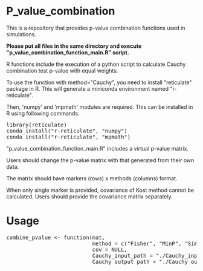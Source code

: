 # P_value_combination

This is a repository that provides p-value combination functions used in simulations. <br />

**Please put all files in the same directory and execute "p_value_combination_function_main.R" script. <br />**

R functions include the execution of a python script to calculate Cauchy combination test p-value with equal weights. <br />

To use the function with method="Cauchy", you need to install "reticulate" package in R. This will generate a miniconda environment named "r-reticulate". <br />

Then, 'numpy' and 'mpmath' modules are required. This can be installed in R using following commands. <br />

<pre>
library(reticulate) 
conda_install("r-reticulate", "numpy") 
conda_install("r-reticulate", "mpmath")
</pre>

"p_value_combination_function_main.R" includes a virtual p-value matrix. <br />

Users should change the p-value matrix with that generated from their own data. <br />

The matrix should have markers (rows) x methods (columns) format. <br />

When only single marker is provided, covariance of Kost method cannot be calculated. Users should provide the covariance matrix separately. <br />

# **Usage**
<pre>
combine_pvalue <- function(mat, 
                           method = c("Fisher", "MinP", "Simes", "Stouffer", "Kost", "Cauchy"), 
                           cov = NULL, 
                           Cauchy_input_path = "./Cauchy_input/", 
                           Cauchy_output_path = "./Cauchy_output/")
</pre>
